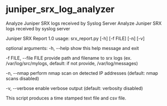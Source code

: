 # juniper_srx_log_analyzer
Analyze Juniper SRX logs received by Syslog Server
Analyze Juniper SRX logs received by syslog server

Juniper SRX Report 1.0 usage: srx_report.py [-h] [-f FILE] [-n] [-v]

optional arguments: -h, --help show this help message and exit

-f FILE, --file FILE provide path and filename to srx logs (ex. /var/log/src/mylogs, default: if not provide, /var/log/messages)

-n, --nmap perform nmap scan on detected IP addresses (default: nmap scans disabled)

-v, --verbose enable verbose output (default: verbosity disabled)

This script produces a time stamped text file and csv file.

